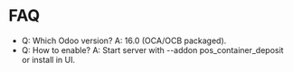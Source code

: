 # FAQ

- Q: Which Odoo version? A: 16.0 (OCA/OCB packaged).
- Q: How to enable? A: Start server with --addon pos_container_deposit or install in UI.
